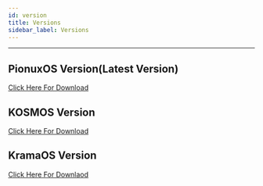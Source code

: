 ```yaml
---
id: version
title: Versions
sidebar_label: Versions
---
```

---
## PionuxOS Version(Latest Version)
[Click Here For Download](https://repo.pionux.org/iso/x86_64/koompi-os-v2.1.3-x86_64.iso)

## KOSMOS Version

[Click Here For Download](http://repo.kramaos.org/iso/KOSMOS-V2.0.0-BETA-1.1-2019.03.01-x86_64.iso)

## KramaOS Version
[Click Here For Downlaod](https://tinyurl.com/kramaos-iso)